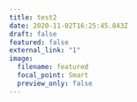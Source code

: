 ```yaml
---
title: test2
date: 2020-11-02T16:25:45.843Z
draft: false
featured: false
external_link: "1"
image:
  filename: featured
  focal_point: Smart
  preview_only: false
---
```

